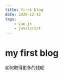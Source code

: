 ```yaml
---
title: first blog
date: 2020-12-12
tags:
    - Vue.js
    - javascript
---
```


# my first blog

如何取得更多的钱呢
<!-- more -->